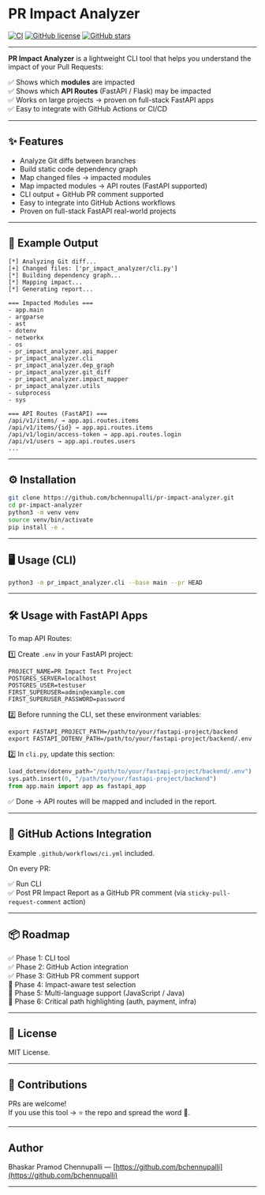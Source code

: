 # PR Impact Analyzer

[![CI](https://github.com/bchennupalli/pr-impact-analyzer/actions/workflows/ci.yml/badge.svg)](https://github.com/bchennupalli/pr-impact-analyzer/actions/workflows/ci.yml)
[![GitHub license](https://img.shields.io/github/license/bchennupalli/pr-impact-analyzer)](https://github.com/bchennupalli/pr-impact-analyzer/blob/main/LICENSE)
[![GitHub stars](https://img.shields.io/github/stars/bchennupalli/pr-impact-analyzer?style=social)](https://github.com/bchennupalli/pr-impact-analyzer/stargazers)

---

**PR Impact Analyzer** is a lightweight CLI tool that helps you understand the impact of your Pull Requests:

✅ Shows which **modules** are impacted  
✅ Shows which **API Routes** (FastAPI / Flask) may be impacted  
✅ Works on large projects → proven on full-stack FastAPI apps  
✅ Easy to integrate with GitHub Actions or CI/CD  

---

## ✨ Features

- Analyze Git diffs between branches
- Build static code dependency graph
- Map changed files → impacted modules
- Map impacted modules → API routes (FastAPI supported)
- CLI output + GitHub PR comment supported
- Easy to integrate into GitHub Actions workflows
- Proven on full-stack FastAPI real-world projects

---

## 🚀 Example Output

```plaintext
[*] Analyzing Git diff...
[+] Changed files: ['pr_impact_analyzer/cli.py']
[*] Building dependency graph...
[*] Mapping impact...
[*] Generating report...

=== Impacted Modules ===
- app.main
- argparse
- ast
- dotenv
- networkx
- os
- pr_impact_analyzer.api_mapper
- pr_impact_analyzer.cli
- pr_impact_analyzer.dep_graph
- pr_impact_analyzer.git_diff
- pr_impact_analyzer.impact_mapper
- pr_impact_analyzer.utils
- subprocess
- sys

=== API Routes (FastAPI) ===
/api/v1/items/ → app.api.routes.items
/api/v1/items/{id} → app.api.routes.items
/api/v1/login/access-token → app.api.routes.login
/api/v1/users → app.api.routes.users
...
```

---

## ⚙️ Installation

```bash
git clone https://github.com/bchennupalli/pr-impact-analyzer.git
cd pr-impact-analyzer
python3 -m venv venv
source venv/bin/activate
pip install -e .
```

---

## 🖥️ Usage (CLI)

```bash
python3 -m pr_impact_analyzer.cli --base main --pr HEAD
```

---

## 🛠️ Usage with FastAPI Apps

To map API Routes:

1️⃣ Create `.env` in your FastAPI project:

```env
PROJECT_NAME=PR Impact Test Project
POSTGRES_SERVER=localhost
POSTGRES_USER=testuser
FIRST_SUPERUSER=admin@example.com
FIRST_SUPERUSER_PASSWORD=password
```
2️⃣ Before running the CLI, set these environment variables:

```
export FASTAPI_PROJECT_PATH=/path/to/your/fastapi-project/backend
export FASTAPI_DOTENV_PATH=/path/to/your/fastapi-project/backend/.env
```

2️⃣ In `cli.py`, update this section:

```python
load_dotenv(dotenv_path="/path/to/your/fastapi-project/backend/.env")
sys.path.insert(0, "/path/to/your/fastapi-project/backend")
from app.main import app as fastapi_app
```

✅ Done → API routes will be mapped and included in the report.

---

## 🔄 GitHub Actions Integration

Example `.github/workflows/ci.yml` included.

On every PR:

✅ Run CLI  
✅ Post PR Impact Report as a GitHub PR comment (via `sticky-pull-request-comment` action)

---

## 📦 Roadmap

✅ Phase 1: CLI tool  
✅ Phase 2: GitHub Action integration  
✅ Phase 3: GitHub PR comment support  
🚀 Phase 4: Impact-aware test selection  
🚀 Phase 5: Multi-language support (JavaScript / Java)  
🚀 Phase 6: Critical path highlighting (auth, payment, infra)

---

## 📄 License

MIT License.

---

## 🤝 Contributions

PRs are welcome!  
If you use this tool → ⭐️ the repo and spread the word 🚀.

---

## Author

Bhaskar Pramod Chennupalli — [https://github.com/bchennupalli](https://github.com/bchennupalli)

---
